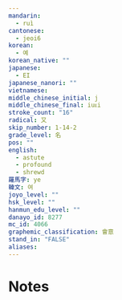 ```yaml
---
mandarin:
  - ruì
cantonese:
  - jeoi6
korean:
  - 예
korean_native: ""
japanese:
  - EI
japanese_nanori: ""
vietnamese:
middle_chinese_initial: j
middle_chinese_final: iuᴇi
stroke_count: "16"
radical: 又
skip_number: 1-14-2
grade_level: 名
pos: ""
english:
  - astute
  - profound
  - shrewd
羅馬字: ye
韓文: 여
joyo_level: ""
hsk_level: ""
hanmun_edu_level: ""
danayo_id: 8277
mc_id: 4066
graphemic_classification: 會意
stand_in: "FALSE"
aliases:
---
```


# Notes
